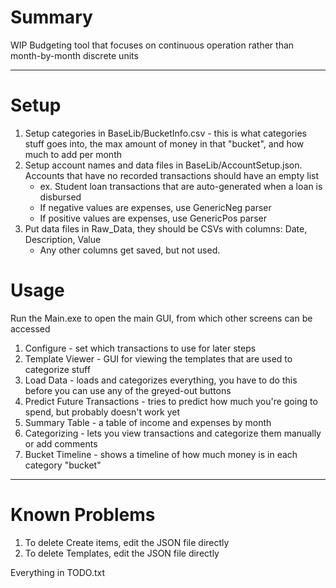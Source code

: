 # Summary
WIP Budgeting tool that focuses on continuous operation rather than month-by-month discrete units

---

# Setup
1. Setup categories in BaseLib/BucketInfo.csv - this is what categories stuff goes into, the max amount of money in that "bucket", and how much to add per month
2. Setup account names and data files in BaseLib/AccountSetup.json. Accounts that have no recorded transactions should have an empty list
    - ex. Student loan transactions that are auto-generated when a loan is disbursed
    - If negative values are expenses, use GenericNeg parser
    - If positive values are expenses, use GenericPos parser
3. Put data files in Raw_Data, they should be CSVs with columns: Date, Description, Value
    - Any other columns get saved, but not used.

# Usage
Run the Main.exe to open the main GUI, from which other screens can be accessed
1. Configure - set which transactions to use for later steps
2. Template Viewer - GUI for viewing the templates that are used to categorize stuff
3. Load Data - loads and categorizes everything, you have to do this before you can use any of the greyed-out buttons
4. Predict Future Transactions - tries to predict how much you're going to spend, but probably doesn't work yet
5. Summary Table - a table of income and expenses by month
6. Categorizing - lets you view transactions and categorize them manually or add comments
7. Bucket Timeline - shows a timeline of how much money is in each category "bucket"

---

# Known Problems
1. To delete Create items, edit the JSON file directly
2. To delete Templates, edit the JSON file directly

Everything in TODO.txt